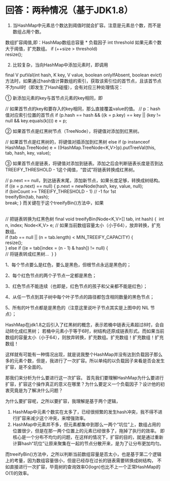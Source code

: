 
回答：两种情况（基于JDK1.8）
===

1. 当HashMap中元素总个数达到阈值时就会扩容。注意是元素总个数，而不是数组占用个数。

数组扩容阈值,即：HashMap数组总容量 * 负载因子
int threshold
如果元素个数大于阈值，扩充数组。
if (++size > threshold)  
    resize();

2. 比较复杂，当向HashMap中添加元素时，即调用


final V putVal(int hash, K key, V value, boolean onlyIfAbsent, boolean evict)
方法时，如果通过hash值计算数组的索引，获取该索引位的首节点，且该首节点不为null时（即发生了Hash碰撞），会有对应三种处理情况：

 ① 新添加元素的key与首节点元素的key相同，即


// 如果首节点的key和要存入的key相同，那么直接覆盖value的值。
// p：hash值对应索引位置的首节点 
if (p.hash == hash && ((k = p.key) == key || (key != null && key.equals(k)))) 
    e = p;

② 如果首节点是红黑树节点（TreeNode），将键值对添加到红黑树。


// 如果首节点是红黑树的，将键值对插添加到红黑树 
else if (p instanceof HashMap.TreeNode) 
    e = ((HashMap.TreeNode<K,V>)p).putTreeVal(this, tab, hash, key, value);

 ③ 如果首节点是链表，将键值对添加到链表。添加之后会判断链表长度是否到达TREEIFY_THRESHOLD - 1这个阈值，“尝试”将链表转换成红黑树。


// p.next == null，到达链表末尾，添加新节点，如果长度足够，转换成树结构。 
if ((e = p.next) == null) { 
    p.next = newNode(hash, key, value, null);  
    if (binCount >= TREEIFY_THRESHOLD - 1) // -1 for 1st  
        treeifyBin(tab, hash);  
    break; 
}
而关键在于这个treeifyBin()方法中，如果 


​	
// 把链表转换为红黑色树
final void treeifyBin(Node<K,V>[] tab, int hash) { 
​    int n, index; Node<K,V> e;  // 如果当前数组容量太小（小于64），放弃转换，扩充数组。  
​    if (tab == null || (n = tab.length) < MIN_TREEIFY_CAPACITY) {  
​        resize();  
​    } else if ((e = tab[index = (n - 1) & hash]) != null) {  
​        // 将链表转成红黑树... 
​    } 
}

1、每个节点要么是红色，要么是黑色，但根节点永远是黑色的；

2、每个红色节点的两个子节点一定都是黑色；

3、红色节点不能连续（也即是，红色节点的孩子和父亲都不能是红色）；

4、从任一节点到其子树中每个叶子节点的路径都包含相同数量的黑色节点；

5、所有的叶节点都是是黑色的（注意这里说叶子节点其实是上图中的 NIL 节点）；

HashMap在jdk1.8之后引入了红黑树的概念，表示若桶中链表元素超过8时，会自动转化成红黑树；
若桶中元素小于等于6时，树结构还原成链表形式。而如果当前数组的容量太小（小于64），则放弃转换，扩充数组。扩充数组！扩充数组！扩充数组！

这样就有可能有一种情况出现，就是说我整个HashMap并没有达到负载因子那么多的元素个数，但是，我进行了一次扩容。所以单纯的以负载因子来看是否会发生扩容，是不全面的。

那我们来分析为什么要进行这一次扩容。
首先我们要理解HashMap为什么要进行扩容，扩容这个操作真正的意义在哪里？为什么要定义一个负载因子？设计他的初衷究竟是为了解决什么问题？ 

为什么要扩容呢，之所以要扩容，我理解是基于两个逻辑，
1. HashMap中元素个数实在太多了，已经很频繁的发生hash冲突，我不得不进行扩容来减少这个冲突，来增强效率。 
2. HashMap中元素并不多，但元素都集中到那么一两个“坑位”上，数组占用的位置很少，但是在那一两个位置上的元素已经很多了，拖掉了执行的效率。
即核心是一个分布不均匀的问题，在这样的情况下，扩容的目的，就是通过重新计算hash“坑位”让原来聚集在一起的节点分散开来，是为了让分布更加均匀。 

而treeifyBin()方法中，之所以判断当前数组容量是否太小，也是基于第二个逻辑上的考量，因为数组容量很小，但是已经存在过长的链表需要转换成树结构，
不如直接进行一次扩容，毕竟树的查询效率O(logn)也比不上一个正常HashMap的O(1)的效率。